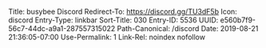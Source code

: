 Title: busybee Discord
Redirect-To: https://discord.gg/TU3dF5b
Icon: discord
Entry-Type: linkbar
Sort-Title: 030
Entry-ID: 5536
UUID: e560b7f9-56c7-44dc-a9a1-287557315022
Path-Canonical: /discord
Date: 2019-08-21 21:36:05-07:00
Use-Permalink: 1
Link-Rel: noindex nofollow
